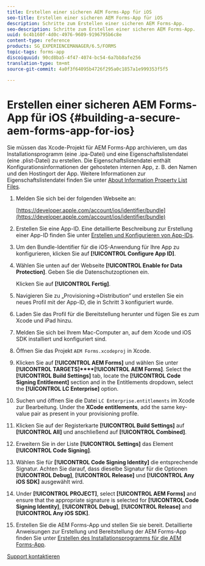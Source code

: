 ```yaml
---
title: Erstellen einer sicheren AEM Forms-App für iOS
seo-title: Erstellen einer sicheren AEM Forms-App für iOS
description: Schritte zum Erstellen einer sicheren AEM Forms-App.
seo-description: Schritte zum Erstellen einer sicheren AEM Forms-App.
uuid: 6c4b160f-4d0c-4976-9609-9196795b6c8e
content-type: reference
products: SG_EXPERIENCEMANAGER/6.5/FORMS
topic-tags: forms-app
discoiquuid: 90cd8ba5-4f47-4074-bc54-6a7bb8afe256
translation-type: tm+mt
source-git-commit: 4a0f3f64095b4726f295a0c1857a1e999353f5f5

---
```



# Erstellen einer sicheren AEM Forms-App für iOS {#building-a-secure-aem-forms-app-for-ios}

Sie müssen das Xcode-Projekt für AEM Forms-App archivieren, um das Installationsprogramm (eine .ipa-Datei) und eine Eigenschaftslistendatei (eine .plist-Datei) zu erstellen. Die Eigenschaftslistendatei enthält Konfigurationsinformationen der gehosteten internen App, z. B. den Namen und den Hostingort der App. Weitere Informationen zur Eigenschaftslistendatei finden Sie unter [About Information Property List Files](https://developer.apple.com/library/ios/#documentation/general/Reference/InfoPlistKeyReference/Articles/AboutInformationPropertyListFiles.html).

1. Melden Sie sich bei der folgenden Webseite an:

   [https://developer.apple.com/account/ios/identifier/bundle](https://developer.apple.com/account/ios/identifier/bundle)

1. Erstellen Sie eine App-ID. Eine detaillierte Beschreibung zur Erstellung einer App-ID finden Sie unter [Erstellen und Konfigurieren von App-IDs](https://developer.apple.com/library/ios/documentation/IDEs/Conceptual/AppDistributionGuide/MaintainingProfiles/MaintainingProfiles.html).
1. Um den Bundle-Identifier für die iOS-Anwendung für Ihre App zu konfigurieren, klicken Sie auf **[!UICONTROL Configure App ID]**.
1. Wählen Sie unten auf der Webseite **[!UICONTROL Enable for Data Protection]**. Geben Sie die Datenschutzoptionen ein.

   Klicken Sie auf **[!UICONTROL Fertig]**.

1. Navigieren Sie zu „Provisioning->Distribution“ und erstellen Sie ein neues Profil mit der App-ID, die in Schritt 3 konfiguriert wurde.
1. Laden Sie das Profil für die Bereitstellung herunter und fügen Sie es zum Xcode und iPad hinzu.
1. Melden Sie sich bei Ihrem Mac-Computer an, auf dem Xcode und iOS SDK installiert und konfiguriert sind.
1. Öffnen Sie das Projekt `AEM Forms.xcodeproj` in Xcode.
1. Klicken Sie auf **[!UICONTROL AEM Forms]** und wählen Sie unter **[!UICONTROL TARGETS]****[!UICONTROL AEM Forms]**. Select the **[!UICONTROL Build Settings]** tab, locate the **[!UICONTROL Code Signing Entitlement]** section and in the Entitlements dropdown, select the **[!UICONTROL LC Enterprise]** option.
1. Suchen und öffnen Sie die Datei `LC Enterprise.entitlements` im Xcode zur Bearbeitung. Under the **XCode entitlements**, add the same key-value pair as present in your provisioning profile.
1. Klicken Sie auf der Registerkarte **[!UICONTROL Build Settings]** auf **[!UICONTROL All]** und anschließend auf **[!UICONTROL Combined]**.
1. Erweitern Sie in der Liste **[!UICONTROL Settings]** das Element **[!UICONTROL Code Signing]**.
1. Wählen Sie für **[!UICONTROL Code Signing Identity]** die entsprechende Signatur. Achten Sie darauf, dass dieselbe Signatur für die Optionen **[!UICONTROL Debug]**, **[!UICONTROL Release]** und **[!UICONTROL Any iOS SDK]** ausgewählt wird.
1. Under **[!UICONTROL PROJECT]**, select **[!UICONTROL AEM Forms]** and ensure that the appropriate signature is selected for **[!UICONTROL Code Signing Identity]**, **[!UICONTROL Debug]**, **[!UICONTROL Release]** and **[!UICONTROL Any iOS SDK]**.
1. Erstellen Sie die AEM Forms-App und stellen Sie sie bereit. Detaillierte Anweisungen zur Erstellung und Bereitstellung der AEM Forms-App finden Sie unter [Erstellen des Installationsprogramms für die AEM Forms-App](/help/forms/using/setup-xcode-project-build-installer.md#main-pars-text-12).

[Support kontaktieren](https://www.adobe.com/account/sign-in.supportportal.html)
